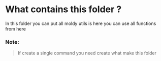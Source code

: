 # What contains this folder ?

In this folder you can put all moldy utils is here you can use all functions from here

### Note:

> If create a single command you need create what make this folder
